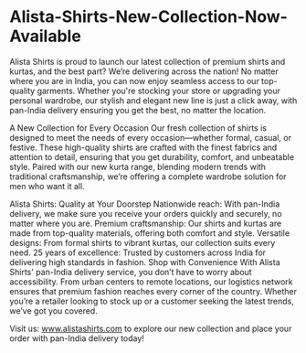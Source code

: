 # Alista-Shirts-New-Collection-Now-Available
Alista Shirts is proud to launch our latest collection of premium shirts and kurtas, and the best part? We’re delivering across the nation! No matter where you are in India, you can now enjoy seamless access to our top-quality garments. Whether you're stocking your store or upgrading your personal wardrobe, our stylish and elegant new line is just a click away, with pan-India delivery ensuring you get the best, no matter the location.

A New Collection for Every Occasion
Our fresh collection of shirts is designed to meet the needs of every occasion—whether formal, casual, or festive. These high-quality shirts are crafted with the finest fabrics and attention to detail, ensuring that you get durability, comfort, and unbeatable style. Paired with our new kurta range, blending modern trends with traditional craftsmanship, we’re offering a complete wardrobe solution for men who want it all.

Alista Shirts: Quality at Your Doorstep
Nationwide reach: With pan-India delivery, we make sure you receive your orders quickly and securely, no matter where you are.
Premium craftsmanship: Our shirts and kurtas are made from top-quality materials, offering both comfort and style.
Versatile designs: From formal shirts to vibrant kurtas, our collection suits every need.
25 years of excellence: Trusted by customers across India for delivering high standards in fashion.
Shop with Convenience
With Alista Shirts' pan-India delivery service, you don’t have to worry about accessibility. From urban centers to remote locations, our logistics network ensures that premium fashion reaches every corner of the country. Whether you’re a retailer looking to stock up or a customer seeking the latest trends, we’ve got you covered.

Visit us: www.alistashirts.com to explore our new collection and place your order with pan-India delivery today!
